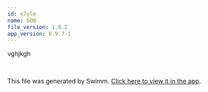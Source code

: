 ```yaml
---
id: x7yle
name: OOO
file_version: 1.0.2
app_version: 0.9.7-1
---
```


vghjkgh

<br/>

This file was generated by Swimm. [Click here to view it in the app](http://localhost:5000/repos/ls4DA2fLasmQuEbT4ipw/docs/x7yle).